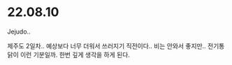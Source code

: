 # 22.08.10
Jejudo..

제주도 2일차.. 예상보다 너무 더워서 쓰러지기 직전이다.. 비는 안와서 좋지만.. 전기통닭이 이런 기분일까. 한번 깊게 생각을 하게 된다.
